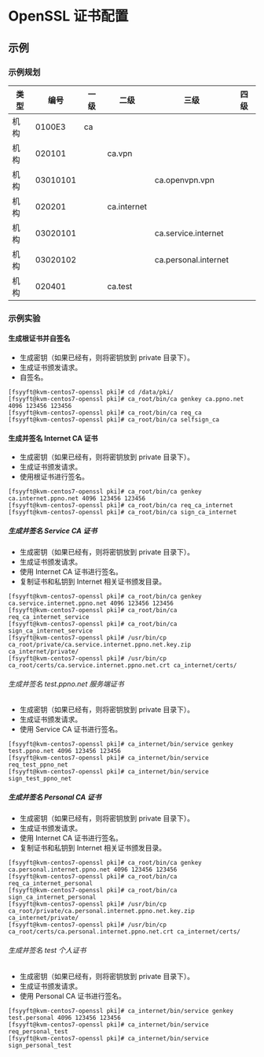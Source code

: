 # OpenSSL 证书配置

## 示例

### 示例规划

类型    | 编号          |  一级 | 二级          | 三级                  | 四级
---|---|---|---|---|---
机构    | 0100E3        | ca    |               |
机构    | 020101        |       | ca.vpn        |
机构    | 03010101      |       |               | ca.openvpn.vpn        |
机构    | 020201        |       | ca.internet   |
机构    | 03020101      |       |               | ca.service.internet   |
机构    | 03020102      |       |               | ca.personal.internet
机构    | 020401        |       | ca.test

### 示例实验

#### 生成根证书并自签名

- 生成密钥（如果已经有，则将密钥放到 private 目录下）。
- 生成证书颁发请求。
- 自签名。

```
[fsyyft@kvm-centos7-openssl pki]# cd /data/pki/
[fsyyft@kvm-centos7-openssl pki]# ca_root/bin/ca genkey ca.ppno.net 4096 123456 123456
[fsyyft@kvm-centos7-openssl pki]# ca_root/bin/ca req_ca
[fsyyft@kvm-centos7-openssl pki]# ca_root/bin/ca selfsign_ca
```

#### 生成并签名 Internet CA 证书

- 生成密钥（如果已经有，则将密钥放到 private 目录下）。
- 生成证书颁发请求。
- 使用根证书进行签名。

```
[fsyyft@kvm-centos7-openssl pki]# ca_root/bin/ca genkey ca.internet.ppno.net 4096 123456 123456
[fsyyft@kvm-centos7-openssl pki]# ca_root/bin/ca req_ca_internet
[fsyyft@kvm-centos7-openssl pki]# ca_root/bin/ca sign_ca_internet
```

##### 生成并签名 Service CA 证书

- 生成密钥（如果已经有，则将密钥放到 private 目录下）。
- 生成证书颁发请求。
- 使用 Internet CA 证书进行签名。
- 复制证书和私钥到 Internet 相关证书颁发目录。

```
[fsyyft@kvm-centos7-openssl pki]# ca_root/bin/ca genkey ca.service.internet.ppno.net 4096 123456 123456
[fsyyft@kvm-centos7-openssl pki]# ca_root/bin/ca req_ca_internet_service
[fsyyft@kvm-centos7-openssl pki]# ca_root/bin/ca sign_ca_internet_service
[fsyyft@kvm-centos7-openssl pki]# /usr/bin/cp ca_root/private/ca.service.internet.ppno.net.key.zip ca_internet/private/
[fsyyft@kvm-centos7-openssl pki]# /usr/bin/cp ca_root/certs/ca.service.internet.ppno.net.crt ca_internet/certs/
```

###### 生成并签名 test.ppno.net 服务端证书

- 生成密钥（如果已经有，则将密钥放到 private 目录下）。
- 生成证书颁发请求。
- 使用 Service CA 证书进行签名。

```
[fsyyft@kvm-centos7-openssl pki]# ca_internet/bin/service genkey test.ppno.net 4096 123456 123456
[fsyyft@kvm-centos7-openssl pki]# ca_internet/bin/service req_test_ppno_net
[fsyyft@kvm-centos7-openssl pki]# ca_internet/bin/service sign_test_ppno_net
```

##### 生成并签名 Personal CA 证书

- 生成密钥（如果已经有，则将密钥放到 private 目录下）。
- 生成证书颁发请求。
- 使用 Internet CA 证书进行签名。
- 复制证书和私钥到 Internet 相关证书颁发目录。

```
[fsyyft@kvm-centos7-openssl pki]# ca_root/bin/ca genkey ca.personal.internet.ppno.net 4096 123456 123456
[fsyyft@kvm-centos7-openssl pki]# ca_root/bin/ca req_ca_internet_personal
[fsyyft@kvm-centos7-openssl pki]# ca_root/bin/ca sign_ca_internet_personal
[fsyyft@kvm-centos7-openssl pki]# /usr/bin/cp ca_root/private/ca.personal.internet.ppno.net.key.zip ca_internet/private/
[fsyyft@kvm-centos7-openssl pki]# /usr/bin/cp ca_root/certs/ca.personal.internet.ppno.net.crt ca_internet/certs/
```

###### 生成并签名 test 个人证书

- 生成密钥（如果已经有，则将密钥放到 private 目录下）。
- 生成证书颁发请求。
- 使用 Personal CA 证书进行签名。

```
[fsyyft@kvm-centos7-openssl pki]# ca_internet/bin/service genkey test.personal 4096 123456 123456
[fsyyft@kvm-centos7-openssl pki]# ca_internet/bin/service req_personal_test
[fsyyft@kvm-centos7-openssl pki]# ca_internet/bin/service sign_personal_test
```